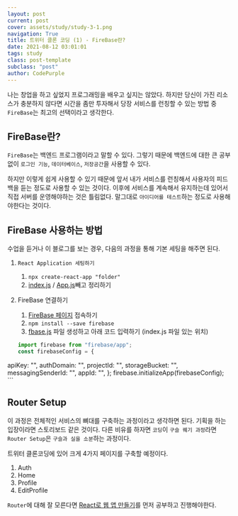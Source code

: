```yaml
---
layout: post
current: post
cover: assets/study/study-3-1.png
navigation: True
title: 트위터 클론 코딩 (1) - FireBase란?
date: 2021-08-12 03:01:01
tags: study
class: post-template
subclass: "post"
author: CodePurple
---
```


나는 창업을 하고 싶었지 프로그래밍을 배우고 싶지는 않았다. 하지만 당신이 가진 리소스가 충분하지 않다면 시간을 좀만 투자해서 당장 서비스를 런칭할 수 있는 방법 중 `FireBase`는 최고의 선택이라고 생각한다.<!--break-->
<br>

## FireBase란?
`FireBase`는 백엔드 프로그램이라고 말할 수 있다. 그렇기 때문에 백엔드에 대한 큰 공부 없이 `로그인 기능`, `데이터베이스`, `저장공간`을 사용할 수 있다. <br>

하지만 이렇게 쉽게 사용할 수 있기 때문에 앞서 내가 서비스를 런칭해서 사용자의 피드백을 듣는 정도로 사용할 수 있는 것이다. 이후에 서비스를 계속해서 유지하는데 있어서 직접 서버를 운영해야하는 것은 틀림없다. 말그대로 `아이디어를 테스트`하는 정도로 사용해야한다는 것이다.

## FireBase 사용하는 방법
수업을 듣거나 이 블로그를 보는 경우, 다음의 과정을 통해 기본 세팅을 해주면 된다.

1. `React Application 세팅하기`
    1. `npx create-react-app "folder"` 
    2. <U>index.js</U> / <U>App.js</U>빼고 정리하기

2. FireBase 연결하기
    1. [FireBase 페이지](https://firebase.google.com/) 접속하기 
    2. `npm install --save firebase`
    3. <U>fbase.js</U> 파일 생성하고 아래 코드 입력하기 (index.js 파일 있는 위치)
    ```javascript 
    import firebase from "firebase/app";
    const firebaseConfig = {
  apiKey: "",
  authDomain: "",
  projectId: "",
  storageBucket: "",
  messagingSenderId: "",
  appId: "",
};
firebase.initializeApp(firebaseConfig);
         ```

## Router Setup
이 과정은 전체적인 서비스의 뼈대를 구축하는 과정이라고 생각하면 된다. 기획을 하는 입장이라면 스토리보드 같은 것이다. 
다른 비유를 하자면 `코딩`이 `구슬 꿰기 과정`라면 `Router Setup`은 `구슬과 실을 소분`하는 과정이다. <br>

트위터 클론코딩에 있어 크게 4가지 페이지를 구축할 예정이다.
1. Auth
2. Home
3. Profile
4. EditProfile

`Router`에 대해 잘 모른다면 [React로 웹 앱 만들기]()를 먼저 공부하고 진행해야한다.
